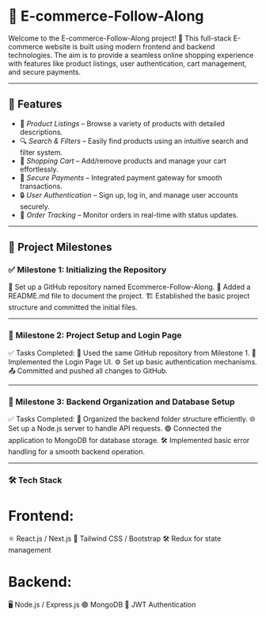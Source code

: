 # 🛒 E-commerce-Follow-Along

Welcome to the E-commerce-Follow-Along project! 🚀 This full-stack E-commerce website is built using modern frontend and backend technologies. The aim is to provide a seamless online shopping experience with features like product listings, user authentication, cart management, and secure payments.

---

## 🎯 Features

- 🏢 *Product Listings* – Browse a variety of products with detailed descriptions.
- 🔍 *Search & Filters* – Easily find products using an intuitive search and filter system.
- 🛒 *Shopping Cart* – Add/remove products and manage your cart effortlessly.
- 🏦 *Secure Payments* – Integrated payment gateway for smooth transactions.
- 🔒 *User Authentication* – Sign up, log in, and manage user accounts securely.
- 🚚 *Order Tracking* – Monitor orders in real-time with status updates.

---

## 📌 Project Milestones
 
### ✅ Milestone 1: Initializing the Repository
📂 Set up a GitHub repository named Ecommerce-Follow-Along.
📝 Added a README.md file to document the project.
🏗️ Established the basic project structure and committed the initial files. 

--- 

### 📜 Milestone 2: Project Setup and Login Page
✅ Tasks Completed:
🔗 Used the same GitHub repository from Milestone 1.
🔐 Implemented the Login Page UI.
⚙️ Set up basic authentication mechanisms.
📤 Committed and pushed all changes to GitHub.

---

### 📜 Milestone 3: Backend Organization and Database Setup
✅ Tasks Completed:
📂 Organized the backend folder structure efficiently.
🌐 Set up a Node.js server to handle API requests.
🟢 Connected the application to MongoDB for database storage.
🛠️ Implemented basic error handling for a smooth backend operation.

--- 

### 🛠️ Tech Stack

# Frontend:
⚛️ React.js / Next.js
🎨 Tailwind CSS / Bootstrap
🛠️ Redux for state management

# Backend:
🖥️ Node.js / Express.js
🟢 MongoDB
🔑 JWT Authentication

